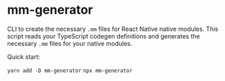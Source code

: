 # mm-generator

CLI to create the necessary `.mm` files for React Native native modules.
This script reads your TypeScript codegen definitions and generates the necessary `.mm` files for your native modules.

Quick start:

`yarn add -D mm-generator`
`npx mm-generator`
